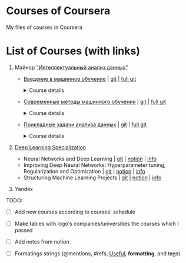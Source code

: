# Courses of Coursera
My files of courses in Coursera

# List of Courses (with links)


1. Майнор ["Интеллектуальный анализ данных"](http://wiki.cs.hse.ru/Заглавная_страница)
    * [Введение в машинное обучение](http://wiki.cs.hse.ru/Майнор_Интеллектуальный_анализ_данных/Введение_в_анализ_данных) | [git]() | [full git](https://github.com/esokolov/ml-minor-hse)
        <details>
            <summary>Course details</summary>

            1. Introduction to Numpy, Pandas and Matplotlib
            2. KNN and Linear Regressin (with Huber Loss) from scratch
            3. Random Forest and Gradient Boosting from scratch  
        </details>
        
    * [Современные методы машинного обучения](http://wiki.cs.hse.ru/Майнор_Интеллектуальный_анализ_данных/Современные_методы_машинного_обучения) | [git]() | [full git](https://github.com/hse-ds/iad-deep-learning)
        <details>
            <summary>Course details</summary>

            1. Linear Regression with batch-optimization. Logistic Regression from scratch. Mini-batch SGD, SGD with momentum, ADAM from scratch
            2. Introduction to Tensorflow version 1.x. MNIST with accuracy > 97.5
            3. Initialization the weights in CNN. Keras callbacks
            4. Chinese recognition using transfer learning
        </details>

    * [Прикладные задачи анализа данных](http://wiki.cs.hse.ru/Прикладные_задачи_анализа_данных_(майнор_ИАД)) | [git]() | [full git](https://github.com/hse-ds/iad-applied-ds/tree/master/2020)
        <details>
            <summary>Course details</summary>

            1. AB-tests.
            2. Introduction to time series with COVID-19. ARIMAX-models
            3. Jigsaw competition in Kaggle. Bi-Directional RNN, BERT, RoBERTa
        </details>
2. [Deep Learning Specialization](https://www.coursera.org/specializations/deep-learning)
    * Neural Networks and Deep Learning | [git]() | [notion]() | [info](https://www.coursera.org/learn/neural-networks-deep-learning?specialization=deep-learning)
    * Improving Deep Neural Networks: Hyperparameter tuning, Regularization and Optimization | [git]() | [notion]() | [info](https://www.coursera.org/learn/deep-neural-network?specialization=deep-learning)
    * Structuring Machine Learning Projects | [git]() | [notion]() | [info](https://www.coursera.org/learn/machine-learning-projects?specialization=deep-learning)
    
3. Yandex

TODO:
- [ ] Add new courses according to courses' schedule
- [ ] Make tables with logo's companies/universities the courses which I passed
- [ ] Add notes from notion
- [ ] Formatings strings (@mentions, #refs, [Useful](https://guides.github.com/pdfs/markdown-cheatsheet-online.pdf), **formatting**, and <del>tags</del>)


